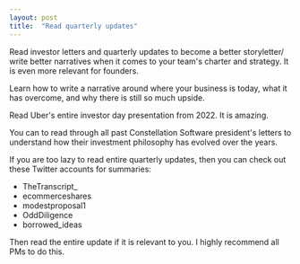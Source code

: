 ```yaml
---
layout: post
title:  "Read quarterly updates"
---
```


Read investor letters and quarterly updates to become a better storyletter/ write better narratives when it comes to your team's charter and strategy. It is even more relevant for founders.

Learn how to write a narrative around where your business is today, what it has overcome, and why there is still so much upside.

Read Uber's entire investor day presentation from 2022. It is amazing.

You can to read through all past Constellation Software president's letters to understand how their investment philosophy has evolved over the years.

If you are too lazy to read entire quarterly updates, then you can check out these Twitter accounts for summaries:
- TheTranscript_
- ecommerceshares
- modestproposal1
- OddDiligence
- borrowed_ideas

Then read the entire update if it is relevant to you. I highly recommend all PMs to do this.

